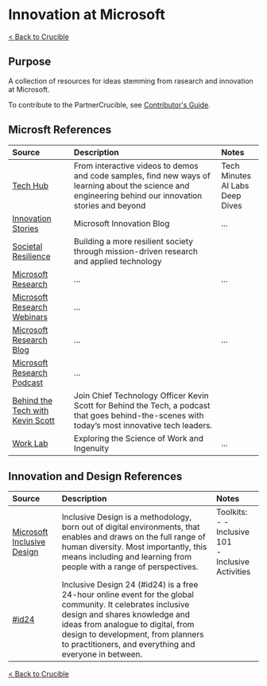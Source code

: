 # Innovation at Microsoft

[< Back to Crucible](./)

## Purpose

A collection of resources for ideas stemming from rasearch and innovation at Microsoft. 

To contribute to the PartnerCrucible, see [Contributor's Guide](ContributorsGuide).

## Microsft References

Source | Description | Notes
:----- | :---------- | :-----
[Tech Hub](https://innovation.microsoft.com/en-us/developer) | From interactive videos to demos and code samples, find new ways of learning about the science and engineering behind our innovation stories and beyond | Tech Minutes<br> AI Labs<br>Deep Dives
[Innovation Stories](https://news.microsoft.com/innovation-stories/) | Microsoft Innovation Blog | ...
[Societal Resilience](https://www.microsoft.com/en-us/research/group/societal-resilience/) | Building a more resilient society through mission-driven research and applied technology
[Microsoft Research](https://www.microsoft.com/en-us/research/) | ... |...
[Microsoft Research Webinars](https://www.microsoft.com/en-us/research/webinar/) | ... |
[Microsoft Research Blog](https://www.microsoft.com/en-us/research/blog/) | ... |...
[Microsoft Research Podcast](https://www.microsoft.com/en-us/research/podcast/) | ... |
[Behind the Tech with Kevin Scott](https://www.microsoft.com/en-us/behind-the-tech) | Join Chief Technology Officer Kevin Scott for Behind the Tech, a podcast that goes behind-the-scenes with today’s most innovative tech leaders. | 
[Work Lab](https://www.microsoft.com/en-us/worklab) | Exploring the Science of Work and Ingenuity | ...

## Innovation and Design References
Source | Description | Notes
:----- | :---------- | :-----
[Microsoft Inclusive Design](https://www.microsoft.com/design/inclusive/) | Inclusive Design is a methodology, born out of digital environments, that enables and draws on the full range of human diversity. Most importantly, this means including and learning from people with a range of perspectives. | Toolkits:<br> - - Inclusive 101 <br> - Inclusive Activities
[#id24](https://inclusivedesign24.org/) | Inclusive Design 24 (#id24) is a free 24-hour online event for the global community. It celebrates inclusive design and shares knowledge and ideas from analogue to digital, from design to development, from planners to practitioners, and everything and everyone in between. | 

[< Back to Crucible](./)